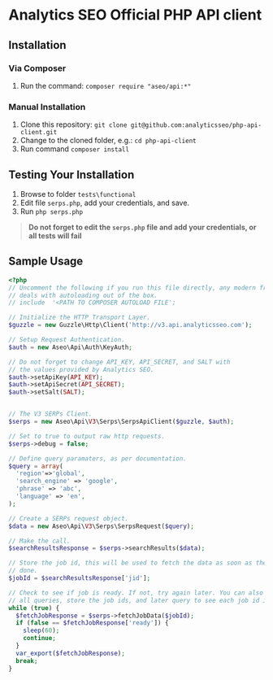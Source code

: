 # Analytics SEO Official PHP API client

## Installation
### Via Composer
1. Run the command: ```composer require "aseo/api:*"```

### Manual Installation
1. Clone this repository: ``git clone git@github.com:analyticsseo/php-api-client.git``
2. Change to the cloned folder, e.g.: ``cd php-api-client``
3. Run command ```composer install``` 

## Testing Your Installation
1. Browse to folder ```tests\functional```
2. Edit file ```serps.php```, add your credentials, and save.
3. Run ```php serps.php```

> **Do not forget to edit the ```serps.php``` file and add your credentials, or all tests will fail**

## Sample Usage
```php
<?php
// Uncomment the following if you run this file directly, any modern framework
// deals with autoloading out of the box.
// include  '<PATH TO COMPOSER AUTOLOAD FILE'; 

// Initialize the HTTP Transport Layer.
$guzzle = new Guzzle\Http\Client('http://v3.api.analyticsseo.com');

// Setup Request Authentication.
$auth = new Aseo\Api\Auth\KeyAuth;

// Do not forget to change API_KEY, API_SECRET, and SALT with
// the values provided by Analytics SEO.
$auth->setApiKey(API_KEY);
$auth->setApiSecret(API_SECRET);
$auth->setSalt(SALT);


// The V3 SERPs Client.
$serps = new Aseo\Api\V3\Serps\SerpsApiClient($guzzle, $auth);

// Set to true to output raw http requests.
$serps->debug = false;

// Define query paramaters, as per documentation.
$query = array(
  'region'=>'global',
  'search_engine' => 'google',
  'phrase' => 'abc',
  'language' => 'en',
);

// Create a SERPs request object.
$data = new Aseo\Api\V3\Serps\SerpsRequest($query);

// Make the call.
$searchResultsResponse = $serps->searchResults($data);

// Store the job id, this will be used to fetch the data as soon as the job is
// done.
$jobId = $searchResultsResponse['jid'];

// Check to see if job is ready. If not, try again later. You can also execute
// all queries, store the job ids, and later query to see each job id is ready.
while (true) {
  $fetchJobResponse = $serps->fetchJobData($jobId);
  if (false == $fetchJobResponse['ready']) {
    sleep(60);
    continue;
  }
  var_export($fetchJobResponse);
  break;
}

```
